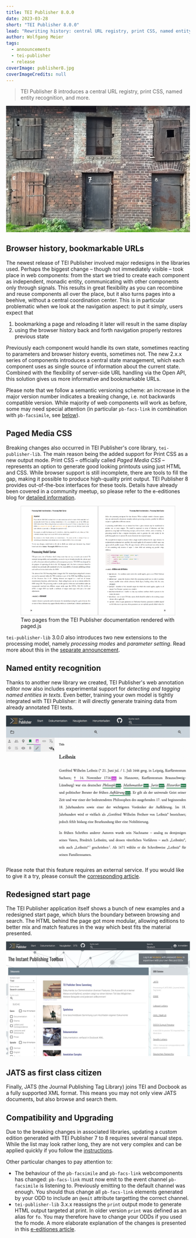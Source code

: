 ```yaml
---
title: TEI Publisher 8.0.0
date: 2023-03-28
short: "TEI Publisher 8.0.0"
lead: "Rewriting history: central URL registry, print CSS, named entity recognition and more"
author: Wolfgang Meier
tags:
  - announcements
  - tei-publisher
  - release
coverImage: publisher8.jpg
coverImageCredits: null
---
```

> TEI Publisher 8 introduces a central URL registry, print CSS, named entity recognition, and more. 

![](/img/publisher8-big.jpg)

## Browser history, bookmarkable URLs

The newest release of TEI Publisher involved major redesigns in the libraries used. Perhaps the biggest change – though not immediately visible – took place in web components: from the start we tried to create each component as independent, monadic entity, communicating with other components only through signals. This results in great flexibility as you can recombine and reuse components all over the place, but it also turns pages into a beehive, without a central coordination center. This is in particular problematic when we look at the navigation aspect: to put it simply, users expect that

1. bookmarking a page and reloading it later will result in the same display
2. using the browser history back and forth navigation properly restores previous state

Previously each component would handle its own state, sometimes reacting to parameters and browser history events, sometimes not. The new 2.x.x series of components introduces a central state management, which each component uses as single source of information about the current state. Combined with the  flexibility of server-side URL handling via the Open API, this solution gives us more informative and bookmarkable URLs. 

<div class="alert alert-warning">
<p>Please note that we follow a semantic versioning scheme: an increase in the major version number indicates a breaking c﻿hange, i.e. not backwards compatible version. While majority of web components will work as before, some may need special attention (in particular <code>pb-facs-link</code> in combination with <code>pb-facsimile</code>, see <a href="#compatibility-and-upgrading">below</a>).</p>
</div>

## Paged Media CSS

Breaking changes also occurred in TEI Publisher's core library, `tei-publisher-lib`. The main reason being the added support for Print CSS as a new output mode. Print CSS – officially called *Paged Media CSS* – represents an option to generate good looking printouts using just HTML and CSS. While browser support is still incomplete, there are tools to fill the gap, making it possible to produce high-quality print output. TEI Publisher 8 provides out-of-the-box interfaces for these tools. Details have already been covered in a community meetup, so please refer to the e-editiones blog for [detailed information](https://www.e-editiones.org/posts/print-css/).

<figure>
    <img src="/img/tei-publisher-docs-printcss.png">
    <figcaption>Two pages from the TEI Publisher documentation rendered with paged.js</figcaption>
</figure>

`tei-publisher-lib` 3.0.0 also introduces two new extensions to the processing model, namely *processing modes* and *parameter setting*. Read more about this in the [separate announcement](https://www.e-editiones.org/posts/tei-publisher-lib-3/).

## Named entity recognition

Thanks to another new library we created, TEI Publisher's web annotation editor now also includes experimental support for *detecting and tagging named entities in texts*. Even better, training your own model is tightly integrated with TEI Publisher: it will directly generate training data from already annotated TEI texts.

![NER in action](/img/wikipedia.gif)

Please note that this feature requires an external service. If you would like to give it a try, please consult the [corresponding article](https://www.e-editiones.org/posts/names-sell-named-entity-recognition-in-tei-publisher/).

## Redesigned start page

The TEI Publisher application itself shows a bunch of new examples and a redesigned start page, which blurs the boundary between browsing and search. The HTML behind the page got more modular, allowing editions to better mix and match features in the way which best fits the material presented.

![New start page with integrated search](/img/publisher8-start.jpg)

## JATS as first class citizen

Finally, JATS (the Journal Publishing Tag Library) joins TEI and Docbook as a fully supported XML format. This means you may not only view JATS documents, but also browse and search them.

## Compatibility and Upgrading

Due to the breaking changes in associated libraries, updating a custom edition generated with TEI Publisher 7 to 8 requires several manual steps. While the list may look rather long, they are not very complex and can be applied quickly if you follow the [instructions](https://tei-publisher.org/exist/apps/tei-publisher/doc/documentation.xml#upgrade7-8).

Other particular changes to pay attention to:

* The behaviour of the `pb-facsimile` and `pb-facs-link` webcomponents has changed: `pb-facs-link` must now emit to the event channel `pb-facsimile` is listening to. Previously emitting to the default channel was enough. You should thus change all `pb-facs-link` elements generated by your ODD to include an `@emit` attribute targetting the correct channel.
* `tei-publisher-lib` 3.x.x reassigns the `print` output mode to generate HTML output targeted at print. In older version `print` was defined as an alias for `fo`. You may therefore have to change your ODDs if you used the fo mode. A more elaborate explanation of the changes is presented in this [e-editiones article](https://www.e-editiones.org/posts/tei-publisher-lib-3/).